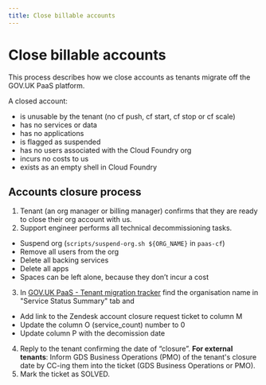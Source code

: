```yaml
---
title: Close billable accounts
---
```


# Close billable accounts

This process describes how we close accounts as tenants migrate off the GOV.UK PaaS platform.

A closed account:

- is unusable by the tenant (no cf push, cf start, cf stop or cf scale)
- has no services or data
- has no applications
- is flagged as suspended
- has no users associated with the Cloud Foundry org
- incurs no costs to us
- exists as an empty shell in Cloud Foundry

## Accounts closure process

1. Tenant (an org manager or billing manager) confirms that they are ready to close their org account with us.
2. Support engineer performs all technical decommissioning tasks.
 - Suspend org (`scripts/suspend-org.sh ${ORG_NAME}` in `paas-cf`)
 - Remove all users from the org
 - Delete all backing services
 - Delete all apps
 - Spaces can be left alone, because they don’t incur a cost
3. In [GOV.UK PaaS - Tenant migration tracker](https://docs.google.com/spreadsheets/d/1LFxVqSfZ7fH7PDF-mh57M-X1fLUdmR770a-JfPCp9k8/edit#gid=1195828254) find the organisation name in "Service Status Summary" tab and 
 - Add link to the Zendesk account closure request ticket to column M
 - Update the column O (service_count) number to 0
 - Update column P with the decomission date
4. Reply to the tenant confirming the date of “closure”. **For external tenants**: Inform GDS Business Operations (PMO) of the tenant's closure date by CC-ing them into the ticket (GDS Business Operations or PMO).
5. Mark the ticket as SOLVED.
